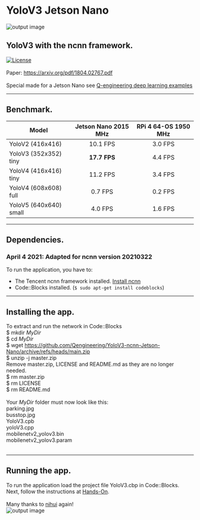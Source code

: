 # YoloV3 Jetson Nano
![output image]( https://qengineering.eu/images/test_parkV3.jpg )
## YoloV3 with the ncnn framework. <br/>
[![License](https://img.shields.io/badge/License-BSD%203--Clause-blue.svg)](https://opensource.org/licenses/BSD-3-Clause)<br/><br/>
Paper: https://arxiv.org/pdf/1804.02767.pdf<br/><br/>
Special made for a Jetson Nano see [Q-engineering deep learning examples](https://qengineering.eu/deep-learning-examples-on-raspberry-32-64-os.html)

------------

## Benchmark.
| Model  | Jetson Nano 2015 MHz | RPi 4 64-OS 1950 MHz |
| ------------- | :-------------:  | :-------------: |
| YoloV2 (416x416)      |  10.1 FPS | 3.0 FPS |
| YoloV3 (352x352) tiny |  **17.7 FPS** | 4.4 FPS |
| YoloV4 (416x416) tiny |  11.2 FPS | 3.4 FPS |
| YoloV4 (608x608) full |  0.7 FPS | 0.2 FPS |
| YoloV5 (640x640) small|  4.0 FPS | 1.6 FPS |

------------

## Dependencies.
### April 4 2021: Adapted for ncnn version 20210322
To run the application, you have to:
- The Tencent ncnn framework installed. [Install ncnn](https://qengineering.eu/install-ncnn-on-jetson-nano.html) <br/>
- Code::Blocks installed. (`$ sudo apt-get install codeblocks`)

------------

## Installing the app.
To extract and run the network in Code::Blocks <br/>
$ mkdir *MyDir* <br/>
$ cd *MyDir* <br/>
$ wget https://github.com/Qengineering/YoloV3-ncnn-Jetson-Nano/archive/refs/heads/main.zip <br/>
$ unzip -j master.zip <br/>
Remove master.zip, LICENSE and README.md as they are no longer needed. <br/> 
$ rm master.zip <br/>
$ rm LICENSE <br/>
$ rm README.md <br/> <br/>
Your *MyDir* folder must now look like this: <br/> 
parking.jpg <br/>
busstop.jpg <br/>
YoloV3.cpb <br/>
yoloV3.cpp <br/>
mobilenetv2_yolov3.bin <br/>
mobilenetv2_yolov3.param <br/><br/>

------------

## Running the app.
To run the application load the project file YoloV3.cbp in Code::Blocks.<br/> 
Next, follow the instructions at [Hands-On](https://qengineering.eu/deep-learning-examples-on-raspberry-32-64-os.html#HandsOn).<br/><br/>
Many thanks to [nihui](https://github.com/nihui/) again!<br/>
![output image]( https://qengineering.eu/images/test_busV3.jpg )

